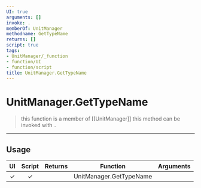 ```yaml
---
UI: true
arguments: []
invoke: .
memberOf: UnitManager
methodname: GetTypeName
returns: []
script: true
tags:
- UnitManager/_function
- function/UI
- function/script
title: UnitManager.GetTypeName
---
```

# UnitManager.GetTypeName
> this function is a member of [[UnitManager]]
> this method can be invoked with `.`
-----
## Usage
|  UI | Script | Returns | Function | Arguments |
|:---:|:------:|-------:|:--------:|:---------|
|✓|✓||UnitManager.GetTypeName||
